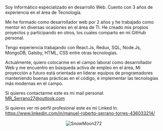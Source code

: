 Soy Informático especializado en desarrollo Web. Cuento con 3 años de experiencia en el área de Tecnología.

Me he formado como desarrollador web por 2 años y he trabajado como mentor en diversas ocasiones en el área de TI.
He creado mis propios proyectos y participando en otros, los cuales comparto en mi GitHub personal.

Tengo experiencia trabajando con React.Js, Redux, SQL, Node.Js, MongoDB, Gatsby, HTML, CSS entre otras tecnologías.

Actualmente, quiero colocarme en el campo laboral como desarrollador Web y me encuentro en búsqueda activa de empleo en el área,
Mi proyección a futuro está orientada en liderar equipos de programadores manteniendo buenas prácticas en el código, e implementar las tecnologías más modernas en el campo.

Si quieres contactarme este es mi mail personal.
MR_Serrano27@outlook.com

Si quieres ver mi perfil profesional este es mi Linked In.
https://www.linkedin.com/in/manuel-roberto-serrano-torres-436033214/

<p align="center">&nbsp;<img align="center" src="https://github-readme-stats.vercel.app/api?username=SnowMoon272&count_private=true&show_icons=true&theme=dark&locale=en" alt="SnowMoon272" /></p>
